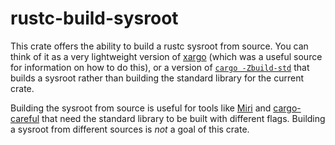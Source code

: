 # rustc-build-sysroot

This crate offers the ability to build a rustc sysroot from source. You can think of it as a very
lightweight version of [xargo] (which was a useful source for information on how to do this), or a
version of [`cargo -Zbuild-std`] that builds a sysroot rather than building the standard library for
the current crate.

[xargo]: https://github.com/japaric/xargo/
[`cargo -Zbuild-std`]: https://github.com/rust-lang/wg-cargo-std-aware

Building the sysroot from source is useful for tools like [Miri] and [cargo-careful] that need the
standard library to be built with different flags. Building a sysroot from different sources is
*not* a goal of this crate.

[Miri]: https://github.com/rust-lang/miri
[cargo-careful]: https://github.com/RalfJung/cargo-careful
